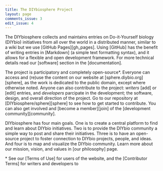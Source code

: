 ```yaml
---
title: The DIYbiosphere Project
layout: page
comments_issue: 3
edit_issue: 4
---
```


The DIYbiosphere collects and maintains entries on Do-it-Yourself biology (DIYbio) initiatives from all over the world in a distributed manner, similar to a wiki but we use [GitHub Pages][gh_pages]. Using [GitHub] has the benefit of writing entries in [Markdown] (a simple text formatting syntax), and it allows for a flexible and open development framework. For more technical details read our [software] section in the [documentation].

The project is participatory and completely open-source\*. Everyone can access and (re)use the content on our website at [sphere.diybio.org][sphere], as the work is dedicated to the public domain, except where otherwise noted. Anyone can also contribute to the project: _writers_ [add] or [edit] entries, and _developers_ parcipate in the development; the software, design, and overall direction of the project. Go to our repository at [DIYbiosphere/sphere][sphere] to see how to get started to contribute. You can also get involved and [become a member][join] of the [development community][community].

DIYbiosphere has four main goals. One is to create a central platform to find and learn about DIYbio initiatives. Two is to provide the DIYbio community a simple way to post and share their initiatives. Three is to have an open-source project to foster connection to DIYbio projects, people, and ideas. And four is to map and visualize the DIYbio community. Learn more about our mission, vision, and values in [our philosophy] page.

\* See our [Terms of Use] for users of the website, and the [Contributor Terms] for writers and developers to
